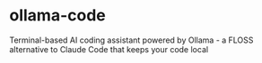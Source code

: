 # ollama-code
Terminal-based AI coding assistant powered by Ollama - a FLOSS alternative to Claude Code that keeps your code local
